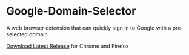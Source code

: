 # Google-Domain-Selector
A web browser extension that can quickly sign in to Google with a pre-selected domain. 

[Download Latest Release](https://github.com/Goldstriker208/Google-Domain-Selector/releases) for Chrome and Firefox
